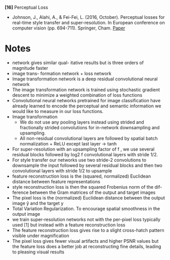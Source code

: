 **[16]** Perceptual Loss
- Johnson, J., Alahi, A., & Fei-Fei, L. (2016, October). Perceptual losses for real-time style transfer and super-resolution. In European conference on computer vision (pp. 694-711). Springer, Cham. [Paper](https://arxiv.org/pdf/1603.08155.pdf%7C)

# Notes
- network gives similar qual-
itative results but is three orders of magnitude faster
-  image trans-
formation network + loss network
- Image transformation network is a deep residual convolutional neural network
- The image transformation network is trained using stochastic gradient descent to minimize a weighted combination of loss functions
- Convolutional neural networks pretrained for image classification have already learned to encode the perceptual and semantic information we would like to measure in our loss functions.
- Image transformation
  - We do not use any pooling layers instead using strided and fractionally strided convolutions for in-network downsampling and upsampling.
  - All non-residual convolutional layers are followed by spatial batch normalization + ReLU except last layer -> tanh
-  For super-resolution with an upsampling factor of f , we use several residual blocks followed by log2 f convolutional layers with stride 1/2.
- For style transfer our networks use two stride-2 convolutions to downsample the input followed by several residual blocks and then two convolutional layers with stride 1/2 to upsample
- feature reconstruction loss is the (squared, normalized) Euclidean distance between feature representations
- style reconstruction loss is then the squared Frobenius norm of the dif- ference between the Gram matrices of the output and target images
-  The pixel loss is the (normalized) Euclidean distance between the output image ŷ and the target y
- Total Variation Regularization. To encourage spatial smoothness in the
output image
- we train super-resolution networks not with the per-pixel loss typically used [1] but instead with a feature reconstruction loss
- The feature reconstruction loss gives rise to a slight cross-hatch pattern visible under magnification
-  The pixel loss gives fewer visual artifacts and higher PSNR values but the feature loss does a better job at reconstructing fine details, leading to pleasing visual results
